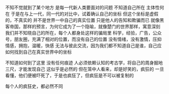 不知不觉就到了某个地方
是每一代新人类要面对的问题
不知道自己所在
主体性何在
于是在与上一代，同一代的对比中，试着确认自己的坐标
但这个坐标是虚假的，不真实的
并不是世界一中自己的真实位置
只是他人的告知和欺骗而已
就像黑客帝国，那样的预言，为何它成为了一个隐喻，就像楚门的世界那样，寓意深刻
我们并不知晓自己的所在，每个人都身处这样的骗局里
科学，经验，广告，公众号，朋友圈，充满了相对的位置，而没有自己的位置
没有情绪，没有激情，压抑情感，拥抱，温暖，快感
无法与彼此交流，因为我们都不知道自己是谁，自己应如何找到自己在真实世界中的坐标

不知道如何到了这里
没有任何痕迹
人必须依赖认知的考古学，将自己的周身掘地三尺，才能发现自己
这似乎是必然的
但在笼中人看来，却是好笑的，疯狂的
一旦看懂，他们便被吓死了，于是也疯狂了，但疯狂是不可以被复制的

每个人的疯狂史，都必然不同

